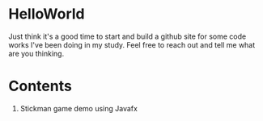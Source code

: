 # HelloWorld
Just think it's a good time to start and build a github site for some code works I've been doing in my study. Feel free to reach out and tell me what are you thinking.
# Contents
1. Stickman game demo using Javafx
